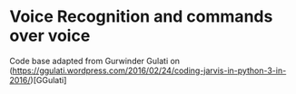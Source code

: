 # Voice Recognition and commands over voice

Code base adapted from Gurwinder Gulati on (https://ggulati.wordpress.com/2016/02/24/coding-jarvis-in-python-3-in-2016/)[GGulati]
